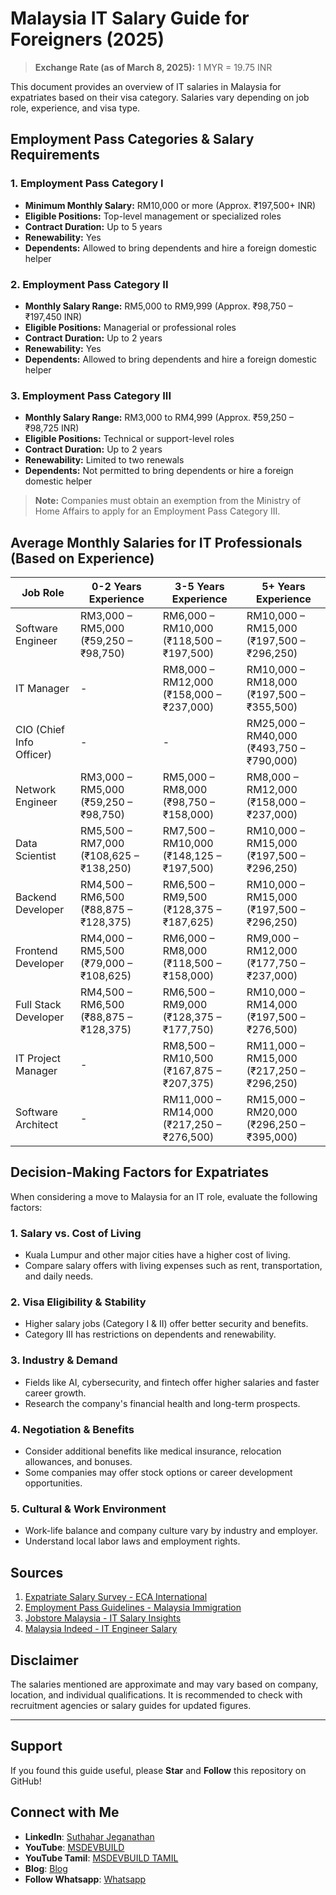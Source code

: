 # Malaysia IT Salary Guide for Foreigners (2025)

> **Exchange Rate (as of March 8, 2025):** 1 MYR = 19.75 INR

This document provides an overview of IT salaries in Malaysia for expatriates based on their visa category. Salaries vary depending on job role, experience, and visa type.

## Employment Pass Categories & Salary Requirements

### 1. Employment Pass Category I
- **Minimum Monthly Salary:** RM10,000 or more (Approx. ₹197,500+ INR)
- **Eligible Positions:** Top-level management or specialized roles
- **Contract Duration:** Up to 5 years
- **Renewability:** Yes
- **Dependents:** Allowed to bring dependents and hire a foreign domestic helper

### 2. Employment Pass Category II
- **Monthly Salary Range:** RM5,000 to RM9,999 (Approx. ₹98,750 – ₹197,450 INR)
- **Eligible Positions:** Managerial or professional roles
- **Contract Duration:** Up to 2 years
- **Renewability:** Yes
- **Dependents:** Allowed to bring dependents and hire a foreign domestic helper

### 3. Employment Pass Category III
- **Monthly Salary Range:** RM3,000 to RM4,999 (Approx. ₹59,250 – ₹98,725 INR)
- **Eligible Positions:** Technical or support-level roles
- **Contract Duration:** Up to 2 years
- **Renewability:** Limited to two renewals
- **Dependents:** Not permitted to bring dependents or hire a foreign domestic helper

> **Note:** Companies must obtain an exemption from the Ministry of Home Affairs to apply for an Employment Pass Category III.

## Average Monthly Salaries for IT Professionals (Based on Experience)

| Job Role                | 0-2 Years Experience | 3-5 Years Experience | 5+ Years Experience |
|-------------------------|---------------------|---------------------|---------------------|
| Software Engineer      | RM3,000 – RM5,000 (₹59,250 – ₹98,750)  | RM6,000 – RM10,000 (₹118,500 – ₹197,500)  | RM10,000 – RM15,000 (₹197,500 – ₹296,250) |
| IT Manager            | -                   | RM8,000 – RM12,000 (₹158,000 – ₹237,000)  | RM10,000 – RM18,000 (₹197,500 – ₹355,500) |
| CIO (Chief Info Officer) | -                   | -                   | RM25,000 – RM40,000 (₹493,750 – ₹790,000) |
| Network Engineer      | RM3,000 – RM5,000 (₹59,250 – ₹98,750)  | RM5,000 – RM8,000 (₹98,750 – ₹158,000)  | RM8,000 – RM12,000 (₹158,000 – ₹237,000)  |
| Data Scientist        | RM5,500 – RM7,000 (₹108,625 – ₹138,250)  | RM7,500 – RM10,000 (₹148,125 – ₹197,500)  | RM10,000 – RM15,000 (₹197,500 – ₹296,250) |
| Backend Developer     | RM4,500 – RM6,500 (₹88,875 – ₹128,375)  | RM6,500 – RM9,500 (₹128,375 – ₹187,625)  | RM10,000 – RM15,000 (₹197,500 – ₹296,250) |
| Frontend Developer    | RM4,000 – RM5,500 (₹79,000 – ₹108,625)  | RM6,000 – RM8,000 (₹118,500 – ₹158,000)  | RM9,000 – RM12,000 (₹177,750 – ₹237,000)  |
| Full Stack Developer  | RM4,500 – RM6,500 (₹88,875 – ₹128,375)  | RM6,500 – RM9,000 (₹128,375 – ₹177,750)  | RM10,000 – RM14,000 (₹197,500 – ₹276,500) |
| IT Project Manager    | -                   | RM8,500 – RM10,500 (₹167,875 – ₹207,375)  | RM11,000 – RM15,000 (₹217,250 – ₹296,250) |
| Software Architect    | -                   | RM11,000 – RM14,000 (₹217,250 – ₹276,500) | RM15,000 – RM20,000 (₹296,250 – ₹395,000) |

## Decision-Making Factors for Expatriates

When considering a move to Malaysia for an IT role, evaluate the following factors:

### 1. **Salary vs. Cost of Living**
- Kuala Lumpur and other major cities have a higher cost of living.
- Compare salary offers with living expenses such as rent, transportation, and daily needs.

### 2. **Visa Eligibility & Stability**
- Higher salary jobs (Category I & II) offer better security and benefits.
- Category III has restrictions on dependents and renewability.

### 3. **Industry & Demand**
- Fields like AI, cybersecurity, and fintech offer higher salaries and faster career growth.
- Research the company's financial health and long-term prospects.

### 4. **Negotiation & Benefits**
- Consider additional benefits like medical insurance, relocation allowances, and bonuses.
- Some companies may offer stock options or career development opportunities.

### 5. **Cultural & Work Environment**
- Work-life balance and company culture vary by industry and employer.
- Understand local labor laws and employment rights.

## Sources
1. [Expatriate Salary Survey - ECA International](https://www.allied.com/my/news-and-articles/salary-expectations-for-expats-in-malaysia?utm_source=chatgpt.com)
2. [Employment Pass Guidelines - Malaysia Immigration](https://esd.imi.gov.my/portal/pdf/esdguidebook.pdf?utm_source=chatgpt.com)
3. [Jobstore Malaysia - IT Salary Insights](https://blog.jobstore.com/2023/07/28/10-best-paying-tech-jobs-in-2023/)
4. [Malaysia Indeed - IT Engineer Salary](https://malaysia.indeed.com/career/senior-it-engineer/salaries?utm_source=chatgpt.com)

## Disclaimer
The salaries mentioned are approximate and may vary based on company, location, and individual qualifications. It is recommended to check with recruitment agencies or salary guides for updated figures.

---

## Support
If you found this guide useful, please **Star** and **Follow** this repository on GitHub!

## Connect with Me
- **LinkedIn**: [Suthahar Jeganathan](https://www.linkedin.com/in/jssuthahar/)
- **YouTube**: [MSDEVBUILD](https://www.youtube.com/@MSDEVBUILD)
- **YouTube Tamil**: [MSDEVBUILD TAMIL](https://www.youtube.com/@MSDEVBUILDTamil)
- **Blog**: [Blog](https://www.msdevbuild.com/)
- **Follow Whatsapp**: [Whatsapp](https://www.whatsapp.com/channel/0029Va5j2rHEFeXcTlUhQB0J)
